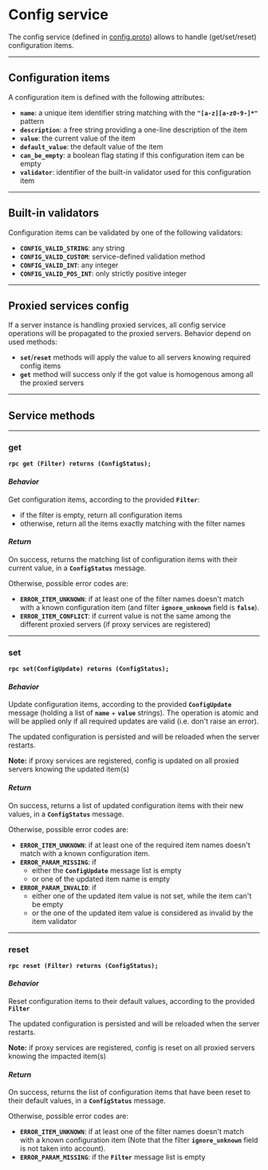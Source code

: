 # Config service

The config service (defined in [config.proto](../protos/grpc_helper/api/config.proto)) allows to handle (get/set/reset) configuration items.


---
## Configuration items

A configuration item is defined with the following attributes:
* **`name`**: a unique item identifier string matching with the **`"[a-z][a-z0-9-]*"`** pattern
* **`description`**: a free string providing a one-line description of the item
* **`value`**: the current value of the item
* **`default_value`**: the default value of the item
* **`can_be_empty`**: a boolean flag stating if this configuration item can be empty
* **`validator`**: identifier of the built-in validator used for this configuration item


---
## Built-in validators

Configuration items can be validated by one of the following validators:
* **`CONFIG_VALID_STRING`**: any string
* **`CONFIG_VALID_CUSTOM`**: service-defined validation method
* **`CONFIG_VALID_INT`**: any integer
* **`CONFIG_VALID_POS_INT`**: only strictly positive integer


---
## Proxied services config

If a server instance is handling proxied services, all config service operations will be propagated to the proxied servers.
Behavior depend on used methods:
* **`set`**/**`reset`** methods will apply the value to all servers knowing required config items
* **`get`** method will success only if the got value is homogenous among all the proxied servers


---
## Service methods

---
### get

**`rpc get (Filter) returns (ConfigStatus);`**

#### *Behavior*

Get configuration items, according to the provided **`Filter`**:
* if the filter is empty, return all configuration items
* otherwise, return all the items exactly matching with the filter names

#### *Return*

On success, returns the matching list of configuration items with their current value, in a **`ConfigStatus`** message.

Otherwise, possible error codes are:
* **`ERROR_ITEM_UNKNOWN`**: if at least one of the filter names doesn't match with a known configuration item (and filter **`ignore_unknown`** field is **`false`**).
* **`ERROR_ITEM_CONFLICT`**: if current value is not the same among the different proxied servers (if proxy services are registered)

---
### set

**`rpc set(ConfigUpdate) returns (ConfigStatus);`**

#### *Behavior*

Update configuration items, according to the provided **`ConfigUpdate`** message (holding a list of **`name`** + **`value`** strings).
The operation is atomic and will be applied only if all required updates are valid (i.e. don't raise an error).

The updated configuration is persisted and will be reloaded when the server restarts.

**Note:** if proxy services are registered, config is updated on all proxied servers knowing the updated item(s)

#### *Return*

On success, returns a list of updated configuration items with their new values, in a **`ConfigStatus`** message.

Otherwise, possible error codes are:
* **`ERROR_ITEM_UNKNOWN`**: if at least one of the required item names doesn't match with a known configuration item.
* **`ERROR_PARAM_MISSING`**: if
  * either the **`ConfigUpdate`** message list is empty
  * or one of the updated item name is empty
* **`ERROR_PARAM_INVALID`**: if
  * either one of the updated item value is not set, while the item can't be empty
  * or the one of the updated item value is considered as invalid by the item validator

---
### reset

**`rpc reset (Filter) returns (ConfigStatus);`**

#### *Behavior*

Reset configuration items to their default values, according to the provided **`Filter`**

The updated configuration is persisted and will be reloaded when the server restarts.

**Note:** if proxy services are registered, config is reset on all proxied servers knowing the impacted item(s)

#### *Return*

On success, returns the list of configuration items that have been reset to their default values, in a **`ConfigStatus`** message.

Otherwise, possible error codes are:
* **`ERROR_ITEM_UNKNOWN`**: if at least one of the filter names doesn't match with a known configuration item
  (Note that the filter **`ignore_unknown`** field is not taken into account).
* **`ERROR_PARAM_MISSING`**: if the **`Filter`** message list is empty

